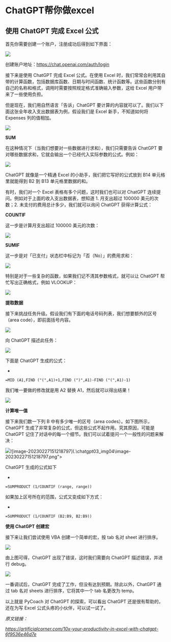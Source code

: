 # ChatGPT帮你做excel

## **使用 ChatGPT 完成 Excel 公式**

首先你需要创建一个账户，注册成功后得到如下界面：

<img src=".\chatgpt03_img04\image-20230227150958622.png">

创建账户地址：https://chat.openai.com/auth/login

接下来是使用 ChatGPT 完成 Excel 公式。在使用 Excel 时，我们常常会利用其自带的计算函数，包括数据库函数、日期与时间函数、统计函数等。这些函数分别有自己的名称和格式，调用时需要按照规定格式准确输入参数，这给 Excel 用户带来了一些使用负担。

但是现在，我们用自然语言「告诉」ChatGPT 要计算的内容就可以了。我们以下面这张全年收入支出数据表为例，假设我们是 Excel 新手，不知道如何将 Expenses 列的值相加。

<img src=".\chatgpt03_img04\image-20230227151019579.png">

**SUM**

在这种情况下（当我们想要对一些数据进行求和），我们只需要告诉 ChatGPT 要对哪些数据求和，它就会输出一个已经代入实际参数的公式。例如：

<img src=".\chatgpt03_img04\image-20230227151035520.png">

ChatGPT 就像是一个精通 Excel 的小助手，我们把它写好的公式放到 B14 单元格里就能得到 B2 到 B13 单元格里数据的和。

有时，我们对一个 Excel 表格有多个问题，这时我们也可以对 ChatGPT 连续提问。例如对于上面的收入支出数据表，想知道 1. 月支出超过 100000 美元的次数；2. 未支付的费用总计多少，我们就可以询问 ChatGPT 获得计算公式：

**COUNTIF**

这一步是计算月支出超过 100000 美元的次数：

<img src=".\chatgpt03_img04\image-20230227151048014.png">

**SUMIF**

这一步是对「已支付」状态栏中标记为「否（No）」的费用求和：

<img src=".\chatgpt03_img04\image-20230227151059595.png">

特别是对于一些复杂的函数，如果我们记不清其参数格式，就可以让 ChatGPT 帮忙写出正确格式，例如 VLOOKUP：

<img src=".\chatgpt03_img04\image-20230227151115155.png">

**提取数据**

接下来挑战任务升级。假设我们有下面的电话号码列表，我们想要额外的区号（area code），即前面括号内容。

<img src=".\chatgpt03_img04\image-20230227151123678.png">

向 ChatGPT 描述此任务：

<img src=".\chatgpt03_img04\image-20230227151136650.png">

下面是 ChatGPT 生成的公式：

- 

```
=MID (A1,FIND ("(",A1)+1,FIND (")",A1)-FIND ("(",A1)-1)
```

我们唯一要做的修改就是用 A2 替换 A1，然后就可以得出结果！

<img src=".\chatgpt03_img04\image-20230227151146546.png">

**计算唯一值**

接下来我们数一下列 B 中有多少唯一的区号（area codes）。如下图所示，ChatGPT 生成了非常复杂的公式，但这些公式不起作用。究其原因，可能是 ChatGPT 记住了对话中的每一个细节。我们可以试着提问一个一般性的问题来解决：

<img src=".\chatgpt03_img04\image-20230227151158509.png">![image-20230227151218797](.\chatgpt03_img04\image-20230227151218797.png">

ChatGPT 生成的公式如下

- 

```
=SUMPRODUCT (1/COUNTIF (range, range))
```

如果加上区号所在的范围，公式又变成如下方式：

- 

```
=SUMPRODUCT (1/COUNTIF (B2:B9, B2:B9))
```

**使用 ChatGPT 创建宏**

接下来让我们尝试使用 VBA 创建一个简单的宏，按 tab 名对 sheet 进行排序。

<img src=".\chatgpt03_img04\image-20230227151233822.png">

由上图可得，ChatGPT 出现了错误，这时我们需要向 ChatGPT 描述错误，并进行 debug。

<img src=".\chatgpt03_img04\image-20230227151245003.png">

一番调试后，ChatGPT 完成了工作，但没有达到预期。除此以外，ChatGPT 通过 tab 名对 sheets 进行排序，它将其中一个 tab 名更改为 temp。

以上就是 PyCoach 对 ChatGPT 的探索，可以看出 ChatGPT 还是很有帮助的，还在为写 Excel 公式头疼的小伙伴，可以试一试了。

*原文链接：*

*https://artificialcorner.com/10x-your-productivity-in-excel-with-chatgpt-6f9536e46d7e*